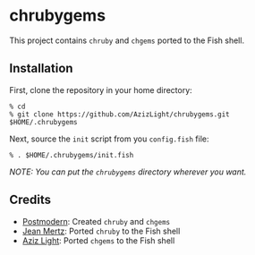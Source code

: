 chrubygems
==========

This project contains `chruby` and `chgems` ported to the Fish shell.

Installation
------------

First, clone the repository in your home directory:

```
% cd
% git clone https://github.com/AzizLight/chrubygems.git $HOME/.chrubygems
```

Next, source the `init` script from you `config.fish` file:

```
% . $HOME/.chrubygems/init.fish
```

*NOTE: You can put the `chrubygems` directory wherever you want.*

Credits
-------

- [Postmodern](https://github.com/postmodern): Created `chruby` and `chgems`
- [Jean Mertz](https://github.com/JeanMertz): Ported `chruby` to the Fish shell
- [Aziz Light](https://github.com/AzizLight): Ported `chgems` to the Fish shell

